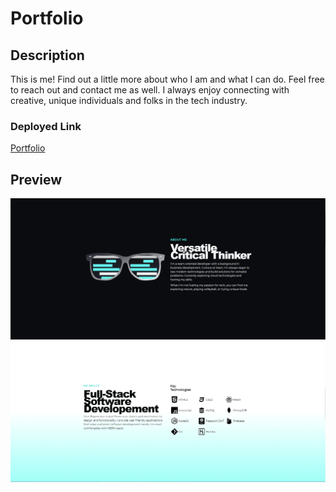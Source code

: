 # Portfolio

## Description
This is me! Find out a little more about who I am and what I can do. Feel free to reach out and contact me as well. I always enjoy connecting with creative, unique individuals and folks in the tech industry.

### Deployed Link
[Portfolio](http://someseananigans.com/)

## Preview
![alt screenshot](src/images/screenshot1.png) 
![alt screenshot](src/images/screenshot2.png)
